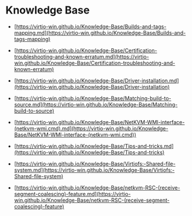 # Knowledge Base

* [https://virtio-win.github.io/Knowledge-Base/Builds-and-tags-mapping.md](https://virtio-win.github.io/Knowledge-Base/Builds-and-tags-mapping)

* [https://virtio-win.github.io/Knowledge-Base/Certification-troubleshooting-and-known-erratum.md](https://virtio-win.github.io/Knowledge-Base/Certification-troubleshooting-and-known-erratum)

* [https://virtio-win.github.io/Knowledge-Base/Driver-installation.md](https://virtio-win.github.io/Knowledge-Base/Driver-installation)

* [https://virtio-win.github.io/Knowledge-Base/Matching-build-to-source.md](https://virtio-win.github.io/Knowledge-Base/Matching-build-to-source)

* [https://virtio-win.github.io/Knowledge-Base/NetKVM-WMI-interface-(netkvm-wmi.cmd).md](https://virtio-win.github.io/Knowledge-Base/NetKVM-WMI-interface-(netkvm-wmi.cmd))

* [https://virtio-win.github.io/Knowledge-Base/Tips-and-tricks.md](https://virtio-win.github.io/Knowledge-Base/Tips-and-tricks)

* [https://virtio-win.github.io/Knowledge-Base/Virtiofs:-Shared-file-system.md](https://virtio-win.github.io/Knowledge-Base/Virtiofs:-Shared-file-system)

* [https://virtio-win.github.io/Knowledge-Base/netkvm-RSC-(receive-segment-coalescing)-feature.md](https://virtio-win.github.io/Knowledge-Base/netkvm-RSC-(receive-segment-coalescing)-feature)
